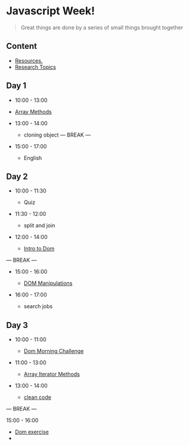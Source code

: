 
# Javascript  Week!

> Great things are done by a series of small things brought together

  

## Content

  


- [Resources.](./Resourses.md)
- [Research Topics](./research-topics.md)

  

  

## Day 1

  

- 10:00 - 13:00
 - [Array Methods](./arrayMethods.md)

- 13:00 - 14:00
   - cloning  object 
— BREAK —

- 15:00 - 17:00
  - English



## Day 2
 
- 10:00 - 11:30
  -  Quiz
 
- 11:30 - 12:00
  - split and join 

- 12:00 - 14:00
  - [Intro to Dom ](./introToDom.md)

— BREAK —
- 15:00 - 16:00
  - [DOM Manipulations](./domMinpluation.md)

- 16:00 - 17:00
  - search jobs
## Day 3
 
- 10:00 - 11:00
  - [Dom Morning Challenge](https://github.com/yasmeenattallah/DOM-manipulation-Challenge)

- 11:00 - 13:00 
   - [Array Iterator Methods](./iteratorMethod.md)

- 13:00 - 14:00 
   - [clean code](./cleanCode.md)

— BREAK —

15:00 - 16:00 
  - [Dom exercise](./domExercies.md)
  - 








